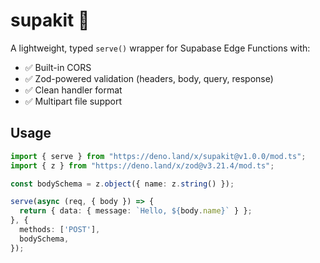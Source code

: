 # supakit 🧰

A lightweight, typed `serve()` wrapper for Supabase Edge Functions with:

- ✅ Built-in CORS
- ✅ Zod-powered validation (headers, body, query, response)
- ✅ Clean handler format
- ✅ Multipart file support

## Usage

```ts
import { serve } from "https://deno.land/x/supakit@v1.0.0/mod.ts";
import { z } from "https://deno.land/x/zod@v3.21.4/mod.ts";

const bodySchema = z.object({ name: z.string() });

serve(async (req, { body }) => {
  return { data: { message: `Hello, ${body.name}` } };
}, {
  methods: ['POST'],
  bodySchema,
});